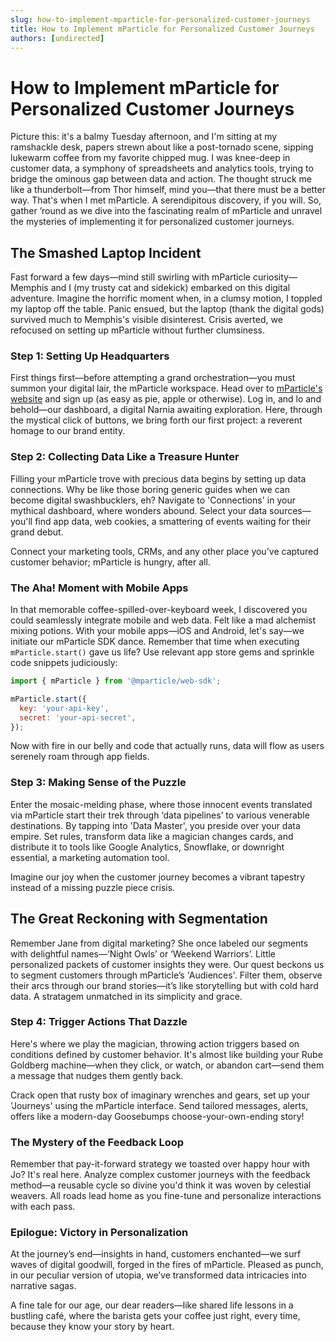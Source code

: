```yaml
---
slug: how-to-implement-mparticle-for-personalized-customer-journeys
title: How to Implement mParticle for Personalized Customer Journeys
authors: [undirected]
---
```



# How to Implement mParticle for Personalized Customer Journeys

Picture this: it's a balmy Tuesday afternoon, and I'm sitting at my ramshackle desk, papers strewn about like a post-tornado scene, sipping lukewarm coffee from my favorite chipped mug. I was knee-deep in customer data, a symphony of spreadsheets and analytics tools, trying to bridge the ominous gap between data and action. The thought struck me like a thunderbolt—from Thor himself, mind you—that there must be a better way. That's when I met mParticle. A serendipitous discovery, if you will. So, gather ’round as we dive into the fascinating realm of mParticle and unravel the mysteries of implementing it for personalized customer journeys.

## The Smashed Laptop Incident

Fast forward a few days—mind still swirling with mParticle curiosity—Memphis and I (my trusty cat and sidekick) embarked on this digital adventure. Imagine the horrific moment when, in a clumsy motion, I toppled my laptop off the table. Panic ensued, but the laptop (thank the digital gods) survived much to Memphis's visible disinterest. Crisis averted, we refocused on setting up mParticle without further clumsiness.

### Step 1: Setting Up Headquarters

First things first—before attempting a grand orchestration—you must summon your digital lair, the mParticle workspace. Head over to [mParticle's website](https://www.mparticle.com) and sign up (as easy as pie, apple or otherwise). Log in, and lo and behold—our dashboard, a digital Narnia awaiting exploration. Here, through the mystical click of buttons, we bring forth our first project: a reverent homage to our brand entity.

### Step 2: Collecting Data Like a Treasure Hunter

Filling your mParticle trove with precious data begins by setting up data connections. Why be like those boring generic guides when we can become digital swashbucklers, eh? Navigate to 'Connections' in your mythical dashboard, where wonders abound. Select your data sources—you'll find app data, web cookies, a smattering of events waiting for their grand debut. 

Connect your marketing tools, CRMs, and any other place you've captured customer behavior; mParticle is hungry, after all.

### The Aha! Moment with Mobile Apps

In that memorable coffee-spilled-over-keyboard week, I discovered you could seamlessly integrate mobile and web data. Felt like a mad alchemist mixing potions. With your mobile apps—iOS and Android, let's say—we initiate our mParticle SDK dance. Remember that time when executing `mParticle.start()` gave us life? Use relevant app store gems and sprinkle code snippets judiciously:

```javascript
import { mParticle } from '@mparticle/web-sdk';

mParticle.start({
  key: 'your-api-key',
  secret: 'your-api-secret',
});
```

Now with fire in our belly and code that actually runs, data will flow as users serenely roam through app fields.

### Step 3: Making Sense of the Puzzle

Enter the mosaic-melding phase, where those innocent events translated via mParticle start their trek through ‘data pipelines’ to various venerable destinations. By tapping into 'Data Master', you preside over your data empire. Set rules, transform data like a magician changes cards, and distribute it to tools like Google Analytics, Snowflake, or downright essential, a marketing automation tool. 

Imagine our joy when the customer journey becomes a vibrant tapestry instead of a missing puzzle piece crisis.

## The Great Reckoning with Segmentation

Remember Jane from digital marketing? She once labeled our segments with delightful names—‘Night Owls’ or ‘Weekend Warriors’. Little personalized packets of customer insights they were. Our quest beckons us to segment customers through mParticle’s 'Audiences'. Filter them, observe their arcs through our brand stories—it’s like storytelling but with cold hard data. A stratagem unmatched in its simplicity and grace.

### Step 4: Trigger Actions That Dazzle

Here's where we play the magician, throwing action triggers based on conditions defined by customer behavior. It's almost like building your Rube Goldberg machine—when they click, or watch, or abandon cart—send them a message that nudges them gently back. 

Crack open that rusty box of imaginary wrenches and gears, set up your 'Journeys' using the mParticle interface. Send tailored messages, alerts, offers like a modern-day Goosebumps choose-your-own-ending story!

### The Mystery of the Feedback Loop

Remember that pay-it-forward strategy we toasted over happy hour with Jo? It's real here. Analyze complex customer journeys with the feedback method—a reusable cycle so divine you'd think it was woven by celestial weavers. All roads lead home as you fine-tune and personalize interactions with each pass.

### Epilogue: Victory in Personalization

At the journey’s end—insights in hand, customers enchanted—we surf waves of digital goodwill, forged in the fires of mParticle. Pleased as punch, in our peculiar version of utopia, we’ve transformed data intricacies into narrative sagas.

A fine tale for our age, our dear readers—like shared life lessons in a bustling café, where the barista gets your coffee just right, every time, because they know your story by heart.
```
